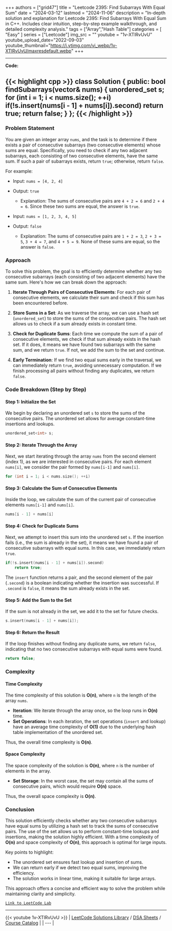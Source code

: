 
+++
authors = ["grid47"]
title = "Leetcode 2395: Find Subarrays With Equal Sum"
date = "2024-03-12"
lastmod = "2024-11-06"
description = "In-depth solution and explanation for Leetcode 2395: Find Subarrays With Equal Sum in C++. Includes clear intuition, step-by-step example walkthrough, and detailed complexity analysis."
tags = ["Array","Hash Table"]
categories = [
    "Easy"
]
series = ["Leetcode"]
img_src = ""
youtube = "1v-XTlRvUvU"
youtube_upload_date="2022-09-03"
youtube_thumbnail="https://i.ytimg.com/vi_webp/1v-XTlRvUvU/maxresdefault.webp"
+++



---
**Code:**

{{< highlight cpp >}}
class Solution {
public:
    bool findSubarrays(vector<int>& nums) {
    unordered_set<int> s;
    for (int i = 1; i < nums.size(); ++i)
        if(!s.insert(nums[i - 1] + nums[i]).second)
            return true;
    return false;
  }
};
{{< /highlight >}}
---

### Problem Statement

You are given an integer array `nums`, and the task is to determine if there exists a pair of consecutive subarrays (two consecutive elements) whose sums are equal. Specifically, you need to check if any two adjacent subarrays, each consisting of two consecutive elements, have the same sum. If such a pair of subarrays exists, return `true`; otherwise, return `false`.

For example:
- Input: `nums = [4, 2, 4]`
- Output: `true`
  - Explanation: The sums of consecutive pairs are `4 + 2 = 6` and `2 + 4 = 6`. Since these two sums are equal, the answer is `true`.

- Input: `nums = [1, 2, 3, 4, 5]`
- Output: `false`
  - Explanation: The sums of consecutive pairs are `1 + 2 = 3`, `2 + 3 = 5`, `3 + 4 = 7`, and `4 + 5 = 9`. None of these sums are equal, so the answer is `false`.

### Approach

To solve this problem, the goal is to efficiently determine whether any two consecutive subarrays (each consisting of two adjacent elements) have the same sum. Here's how we can break down the approach:

1. **Iterate Through Pairs of Consecutive Elements**: For each pair of consecutive elements, we calculate their sum and check if this sum has been encountered before.

2. **Store Sums in a Set**: As we traverse the array, we can use a hash set (`unordered_set`) to store the sums of the consecutive pairs. The hash set allows us to check if a sum already exists in constant time.

3. **Check for Duplicate Sums**: Each time we compute the sum of a pair of consecutive elements, we check if that sum already exists in the hash set. If it does, it means we have found two subarrays with the same sum, and we return `true`. If not, we add the sum to the set and continue.

4. **Early Termination**: If we find two equal sums early in the traversal, we can immediately return `true`, avoiding unnecessary computation. If we finish processing all pairs without finding any duplicates, we return `false`.

### Code Breakdown (Step by Step)

#### Step 1: Initialize the Set
We begin by declaring an unordered set `s` to store the sums of the consecutive pairs. The unordered set allows for average constant-time insertions and lookups.

```cpp
unordered_set<int> s;
```

#### Step 2: Iterate Through the Array
Next, we start iterating through the array `nums` from the second element (index 1), as we are interested in consecutive pairs. For each element `nums[i]`, we consider the pair formed by `nums[i-1]` and `nums[i]`.

```cpp
for (int i = 1; i < nums.size(); ++i)
```

#### Step 3: Calculate the Sum of Consecutive Elements
Inside the loop, we calculate the sum of the current pair of consecutive elements `nums[i-1]` and `nums[i]`.

```cpp
nums[i - 1] + nums[i]
```

#### Step 4: Check for Duplicate Sums
Next, we attempt to insert this sum into the unordered set `s`. If the insertion fails (i.e., the sum is already in the set), it means we have found a pair of consecutive subarrays with equal sums. In this case, we immediately return `true`.

```cpp
if(!s.insert(nums[i - 1] + nums[i]).second)
    return true;
```

The `insert` function returns a pair, and the second element of the pair (`.second`) is a boolean indicating whether the insertion was successful. If `.second` is `false`, it means the sum already exists in the set.

#### Step 5: Add the Sum to the Set
If the sum is not already in the set, we add it to the set for future checks.

```cpp
s.insert(nums[i - 1] + nums[i]);
```

#### Step 6: Return the Result
If the loop finishes without finding any duplicate sums, we return `false`, indicating that no two consecutive subarrays with equal sums were found.

```cpp
return false;
```

### Complexity

#### Time Complexity
The time complexity of this solution is **O(n)**, where `n` is the length of the array `nums`.

- **Iteration**: We iterate through the array once, so the loop runs in **O(n)** time.
- **Set Operations**: In each iteration, the set operations (`insert` and lookup) have an average time complexity of **O(1)** due to the underlying hash table implementation of the unordered set.
  
Thus, the overall time complexity is **O(n)**.

#### Space Complexity
The space complexity of the solution is **O(n)**, where `n` is the number of elements in the array.

- **Set Storage**: In the worst case, the set may contain all the sums of consecutive pairs, which would require **O(n)** space.
  
Thus, the overall space complexity is **O(n)**.

### Conclusion

This solution efficiently checks whether any two consecutive subarrays have equal sums by utilizing a hash set to track the sums of consecutive pairs. The use of the set allows us to perform constant-time lookups and insertions, making the solution highly efficient. With a time complexity of **O(n)** and space complexity of **O(n)**, this approach is optimal for large inputs.

Key points to highlight:
- The unordered set ensures fast lookup and insertion of sums.
- We can return early if we detect two equal sums, improving the efficiency.
- The solution works in linear time, making it suitable for large arrays.

This approach offers a concise and efficient way to solve the problem while maintaining clarity and simplicity.

[`Link to LeetCode Lab`](https://leetcode.com/problems/find-subarrays-with-equal-sum/description/)

---
{{< youtube 1v-XTlRvUvU >}}
| [LeetCode Solutions Library](https://grid47.xyz/leetcode/) / [DSA Sheets](https://grid47.xyz/sheets/) / [Course Catalog](https://grid47.xyz/courses/) |
| --- |
